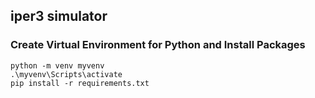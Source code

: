 ## iper3 simulator

### Create Virtual Environment for Python and Install Packages
    python -m venv myvenv
    .\myvenv\Scripts\activate
    pip install -r requirements.txt
    